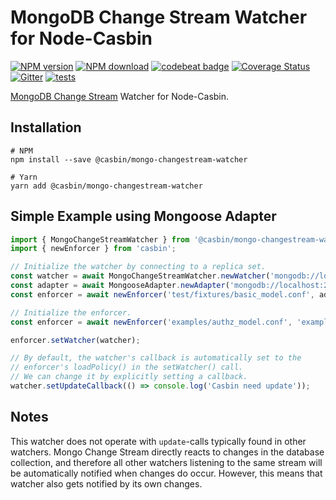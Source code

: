 # MongoDB Change Stream Watcher for Node-Casbin

[![NPM version][npm-image]][npm-url]
[![NPM download][download-image]][download-url]
[![codebeat badge](https://codebeat.co/badges/93d238e4-31cc-4865-80b6-8b6d4695c249)](https://codebeat.co/projects/github-com-sefriol-casbin-mongo-changestream-watcher-master)
[![Coverage Status](https://coveralls.io/repos/github/Sefriol/casbin-mongo-changestream-watcher/badge.svg?branch=master)](https://coveralls.io/repos/github/Sefriol/casbin-mongo-changestream-watcher?branch=master)
[![Gitter](https://badges.gitter.im/Join%20Chat.svg)](https://gitter.im/casbin/lobby)
[![tests](https://github.com/Sefriol/casbin-mongo-changestream-watcher/actions/workflows/main.yml/badge.svg)](https://github.com/Sefriol/casbin-mongo-changestream-watcher/actions/workflows/main.yml)

[npm-image]: https://img.shields.io/npm/v/casbin-mongo-changestream-watcher.svg?style=flat-square
[npm-url]: https://npmjs.org/package/casbin-mongo-changestream-watcher
[download-image]: https://img.shields.io/npm/dm/casbin-mongo-changestream-watcher.svg?style=flat-square
[download-url]: https://npmjs.org/package/casbin-mongo-changestream-watcher

[MongoDB Change Stream](https://www.mongodb.com/docs/manual/changeStreams/) Watcher for Node-Casbin.

## Installation

```shell script
# NPM
npm install --save @casbin/mongo-changestream-watcher

# Yarn
yarn add @casbin/mongo-changestream-watcher
```

## Simple Example using Mongoose Adapter

```typescript
import { MongoChangeStreamWatcher } from '@casbin/mongo-changestream-watcher';
import { newEnforcer } from 'casbin';

// Initialize the watcher by connecting to a replica set.
const watcher = await MongoChangeStreamWatcher.newWatcher('mongodb://localhost:27001,localhost:27002/casbin?replicaSet=rs0', {collectionName: 'casbin_rule'});
const adapter = await MongooseAdapter.newAdapter('mongodb://localhost:27001,localhost:27002/casbin?replicaSet=rs0');
const enforcer = await newEnforcer('test/fixtures/basic_model.conf', adapter);

// Initialize the enforcer.
const enforcer = await newEnforcer('examples/authz_model.conf', 'examples/authz_policy.csv');

enforcer.setWatcher(watcher);

// By default, the watcher's callback is automatically set to the
// enforcer's loadPolicy() in the setWatcher() call.
// We can change it by explicitly setting a callback.
watcher.setUpdateCallback(() => console.log('Casbin need update'));
```

## Notes

This watcher does not operate with `update`-calls typically found in other watchers. Mongo Change Stream directly reacts to changes in the database collection, and therefore all other watchers listening to the same stream will be automatically notified when changes do occur. However, this means that watcher also gets notified by its own changes.
